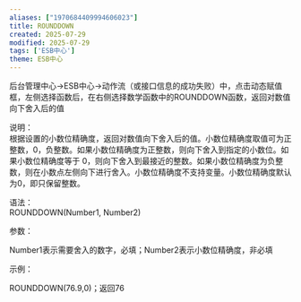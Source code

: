 ```yaml
---
aliases: ["1970684409994606023"]
title: ROUNDDOWN
created: 2025-07-29
modified: 2025-07-29
tags: ['ESB中心']
theme: ESB中心
---
```


后台管理中心->ESB中心->动作流（或接口信息的成功失败）中，点击动态赋值框，左侧选择函数后，在右侧选择数学函数中的ROUNDDOWN函数，返回对数值向下舍入后的值

说明：  
根据设置的小数位精确度，返回对数值向下舍入后的值。小数位精确度取值可为正整数，0，负整数。如果小数位精确度为正整数，则向下舍入到指定的小数位。如果小数位精确度等于 0，则向下舍入到最接近的整数。如果小数位精确度为负整数，则在小数点左侧向下进行舍入。小数位精确度不支持变量。小数位精确度默认为0，即只保留整数。

语法：  
ROUNDDOWN(Number1, Number2)  

参数：

Number1表示需要舍入的数字，必填；Number2表示小数位精确度，非必填

示例：

ROUNDDOWN(76.9,0)；返回76